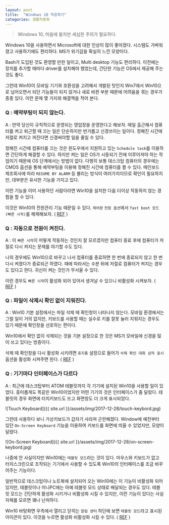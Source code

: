 ```yaml
---
layout: post
title:  "Windows 10 적응하기"
categories: 생활자동화
---
```



> Windows 10, 마음에 들지만 세심한 주의가 필요하다. 

Windows 10을 사용하면서 Microsoft에 대한 인상이 많이 좋아졌다. 시스템도 가벼워졌고 사용하기에도 편리하다. MS가 위기감을 확실히 느낀 모양이다. 

Bash가 도입된 것도 환영할 만한 일이고, Multi desktop 기능도 편리하다. 이전에는 장치를 추가할 때마다 driver를 설치해야 했었는데, 간단한 기능은 OS에서 제공해 주는 것도 좋다. 

그런데 Win10이 모바일 기기와 호환성을 고려해서 개발된 탓인지 Win7에서 Win10으로 넘어오면서 되던 기능들이 되지 않거나 새로 바뀐 부분 때문에 어려움을 겪는 경우가 종종 있다. 이런 문제 몇 가지와 해결책을 적어 본다. 



### Q : 예약부팅이 되지 않는다.

A : 만약 당신이 규칙적으로 운영되는 영업장을 운영한다고 해보자. 매일 출근해서 컴퓨터를 켜고 퇴근할 때 끄는 일은 단순하지만 번거롭고 신경쓰이는 일이다. 정해진 시간에 저절로 켜지고 꺼진다면 신경써야할 일을 줄일 수 있다. 

정해진 시간에 컴퓨터를 끄는 것은 윈도우에서 지원하고 있는 `Schedule task`를 이용하면 간단하게 해결할 수 있다. 하지만 켜는 일은 OS가 시동되기 전에 이루어져야 하는 작업이기 때문에 OS 단계에서는 방법이 없다. 다행히 보통 데스크탑 컴퓨터의 경우에는 CMOS 옵션을 통해 예약부팅을 이용해 정해진 시간에 컴퓨터를 켤 수 있다.  메인보드 제조회사에 따라 `RESUME BY ALARM` 등 불리는 방식이 여러가지이므로 확인이 필요하지만, 대부분은 유사한 기능을 가지고 있다. 

이런 기능을 이미 사용하던 사람이라면 Win10을 설치한 다음 더이상 작동하지 않는 경험을 할 수 있다. 

이것은 Win10의 전원관리 기능 때문일 수 있다. `제어판` `전원 옵션`에서 `fast boot 모드 (빠른 시작)`를 해제해보자. ( [REF](https://goo.gl/cm3qRg) )



### Q : 자동으로 전원이 켜진다.

A : 이 `빠른 시작`이 어떻게 작동하는 것인지 잘 모르겠지만 컴퓨터 종료 후에 컴퓨터가 저절로 다시 켜지는 문제를 야기할 수도 있다. 

나의 경우에도 Win10으로 바꾸고 나서 컴퓨터를 종료하면 한 번에 종료되지 않고 한 번 다시 켜졌다가 종료되곤 하였다. 때에 따라서는 수분 뒤에 저절로 컴퓨터가 켜지는 경우도 있다고 한다. 귀신이 켜는 것인가 무서울 수 있다. 

이런 경우도 `빠른 시작`이 활성화 되어 있어서 생겨날 수 있으니 비활성화 시켜보자. ( [REF](https://goo.gl/ZwrVdJ) )



### Q : 파일이 삭제시 확인 없이 지워진다.

A :  Win10 기본 설정에서는 파일 삭제 때 확인창이 나타나지 않는다. 모바일 환경에서는 그럴 일이 거의 없지만, 키보드를 사용할 때는 실수로 키를 잘못 눌러 지워지는 경우도 있기 때문에 확인창을 선호하는 편이다. 

Win10에서 확인 없이 삭제되는 것을 기본 설정으로 한 것은 MS가 모바일에 신경을 많이 쓰고 있다는 방증이다. 

삭제 때 확인창을 다시 활성화 시키려면 `휴지통` 설정으로 들어가 `삭제 확인 대화 상자 표시` 옵션을 활성화 시켜주면 된다. ( [REF](https://goo.gl/ZDbzMb) )



### Q : 기기마다 인터페이스가 다르다

A : 최근에 데스크탑부터 ATOM 테블릿까지 각 기기에 설치된 Win10을 사용할 일이 있었다. 흥미롭게도 똑같은 Win10이었지만 어떤 기기의 것은 인터페이스가 좀 달랐다. 테블릿의 경우 화면에 터치키보드도 뜨고 화면창도 더 크게 표시되었다. 

![Touch Keyboard]({{ site.url }}/assets/img/2017-12-28/touch-keybord.jpg)

그런데 사용하다 보니 가상키보드가 갑자기 사라져 곤란해졌다. Window에 예전부터 있던  `On-Screen Keyboard` 기능을 이용하여 키보드를 화면에 띄울 수 있었지만, 모양이 달랐다. 

![On-Screen Keyboard]({{ site.url }}/assets/img/2017-12-28/on-screen-keybord.jpg)

나중에 안 사실이지만 Win10에는 `테블릿 모드`라는 것이 있다. 마우스와 키보드가 없고 터치스크린으로 조작되는 기기에서 사용할 수 있도록 Win10의 인터페이스를 조금 바꾸어주는 기능이다. 

일반적으로 데스크탑이나 노트북에 설치되어 오는 Win10에는 이 기능이 비활성화 되어 있지만, 테블릿이나 미니PC에는 아예 테블릿 모드 상태로 배달되는 경우도 있다. 테블릿 모드는 간단하게 활성화 시키거나 비활성화 시킬 수 있지만, 이런 기능이 있다는 사실 자체를 모르면 꽤나 난처하다. 

Win10 바탕화면 우측에서 열리고 닫히는  `알림 센터` 하단에 보면 `테블릿 모드`라고 표시된 아이콘이 있다. 이것을 누르면 활성화 비활성화 시킬 수 있다. ( [REF](http://chunchu.tistory.com/939) )

